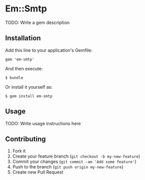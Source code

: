 # Em::Smtp

TODO: Write a gem description

## Installation

Add this line to your application's Gemfile:

    gem 'em-smtp'

And then execute:

    $ bundle

Or install it yourself as:

    $ gem install em-smtp

## Usage

TODO: Write usage instructions here

## Contributing

1. Fork it
2. Create your feature branch (`git checkout -b my-new-feature`)
3. Commit your changes (`git commit -am 'Add some feature'`)
4. Push to the branch (`git push origin my-new-feature`)
5. Create new Pull Request
